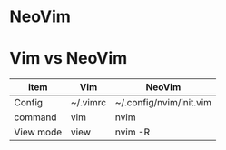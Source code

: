 # NeoVim
# Vim vs NeoVim
| item | Vim | NeoVim |
| ---- | --- | ------ |
| Config | ~/.vimrc | ~/.config/nvim/init.vim |
| command | vim | nvim |
| View mode | view | nvim -R |
